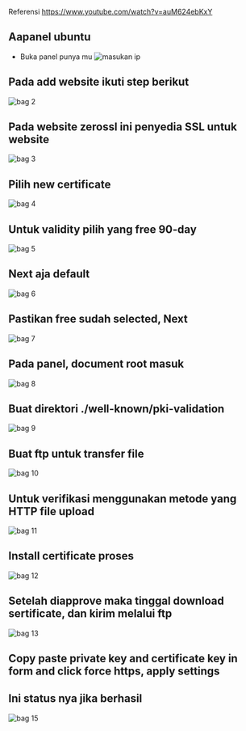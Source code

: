 
Referensi
https://www.youtube.com/watch?v=auM624ebKxY

## Aapanel ubuntu
- Buka panel punya mu
![masukan ip](https://user-images.githubusercontent.com/40717020/185724839-6f632634-88e5-46f8-bfd7-1262362b1d18.png)

## Pada add website ikuti step berikut
![bag 2](https://user-images.githubusercontent.com/40717020/185752762-e1f93cd9-33cb-42e0-b742-5938c1bb3971.png)

## Pada website zerossl ini penyedia SSL untuk website
![bag 3](https://user-images.githubusercontent.com/40717020/185752812-9c664515-d6bc-413b-aab5-6604f97297bf.png)

## Pilih new certificate
![bag 4](https://user-images.githubusercontent.com/40717020/185752856-fb9f5355-505d-4a9e-8cc5-19a5b2a997f1.png)

## Untuk validity pilih yang free 90-day
![bag 5](https://user-images.githubusercontent.com/40717020/185753090-28fb69ec-b65d-4680-89ef-d24106056cc4.png)

## Next aja default
![bag 6](https://user-images.githubusercontent.com/40717020/185753169-f4bcd406-b9b9-4f86-89e7-ff6e370b0f54.png)

## Pastikan free sudah selected, Next
![bag 7](https://user-images.githubusercontent.com/40717020/185753202-6732ee7c-d831-4ca4-aaf1-a9f131597330.png)

## Pada panel, document root masuk
![bag 8](https://user-images.githubusercontent.com/40717020/185753301-f04e1ff9-25cd-41c5-932f-eb2246c8759d.png)

## Buat direktori ./well-known/pki-validation
![bag 9](https://user-images.githubusercontent.com/40717020/185753564-4a05ba1c-f2ba-4192-aac9-d050a0919211.png)

## Buat ftp untuk transfer file
![bag 10](https://user-images.githubusercontent.com/40717020/185753770-e7880edf-7ae4-46b2-9b5c-1019dd21cff4.png)

## Untuk verifikasi menggunakan metode yang HTTP file upload 
![bag 11](https://user-images.githubusercontent.com/40717020/185753993-0e90c414-04ea-4aa6-9283-9ff715edb08a.png)

## Install certificate proses
![bag 12](https://user-images.githubusercontent.com/40717020/185754175-0ee78cf3-c2c4-411e-83d5-f0feae4ba813.png)

## Setelah diapprove maka tinggal download sertificate, dan kirim melalui ftp
![bag 13](https://user-images.githubusercontent.com/40717020/185754255-d2e994a2-2beb-4b77-81ed-425b3aad7e01.png)

## Copy paste private key and certificate key in form and click force https, apply settings

## Ini status nya jika berhasil
![bag 15](https://user-images.githubusercontent.com/40717020/185754458-f47fd8e4-8422-42c1-8043-8591a8016dd8.png)



